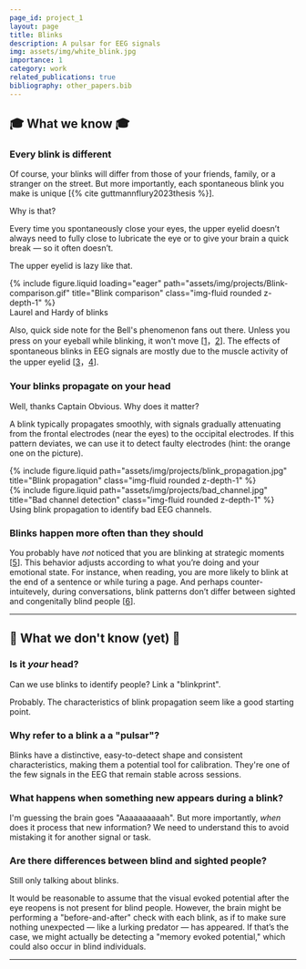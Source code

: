 ```yaml
---
page_id: project_1
layout: page
title: Blinks
description: A pulsar for EEG signals
img: assets/img/white_blink.jpg
importance: 1
category: work
related_publications: true
bibliography: other_papers.bib
---
```


## 🎓 What we know 🎓

### Every blink is different

Of course, your blinks will differ from those of your friends, family, or a stranger on the street. But more importantly, each spontaneous blink you make is unique [{% cite guttmannflury2023thesis %}].

Why is that?

Every time you spontaneously close your eyes, the upper eyelid doesn’t always need to fully close to lubricate the eye or to give your brain a quick break — so it often doesn’t. 

The upper eyelid is lazy like that.

<div class="row">
    <div class="col-sm mt-3 mt-md-0">
        {% include figure.liquid loading="eager" path="assets/img/projects/Blink-comparison.gif" title="Blink comparison" class="img-fluid rounded z-depth-1" %}
    </div>
</div>
<div class="caption">
    Laurel and Hardy of blinks
</div>

Also, quick side note for the Bell's phenomenon fans out there. Unless you press on your eyeball while blinking, it won't move [<a href="https://royalsocietypublishing.org/doi/pdf/10.1098/rstl.1823.0017">1</a>，<a href="https://link.springer.com/article/10.1007/BF00154383">2</a>]. The effects of spontaneous blinks in EEG signals are mostly due to the muscle activity of the upper eyelid [<a href="https://doi.org/10.1016/j.clinph.2004.11.001">3</a>，<a href="https://doi.org/10.1073/pnas.1214804110">4</a>].


### Your blinks propagate on your head

Well, thanks Captain Obvious. Why does it matter?

A blink typically propagates smoothly, with signals gradually attenuating from the frontal electrodes (near the eyes) to the occipital electrodes. If this pattern deviates, we can use it to detect faulty electrodes (hint: the orange one on the picture).


<div class="row justify-content-sm-center">
    <div class="col-sm mt-3 mt-md-0">
        {% include figure.liquid path="assets/img/projects/blink_propagation.jpg" title="Blink propagation" class="img-fluid rounded z-depth-1" %}
    </div>
    <div class="col-sm mt-3 mt-md-0">
        {% include figure.liquid path="assets/img/projects/bad_channel.jpg" title="Bad channel detection" class="img-fluid rounded z-depth-1" %}
    </div>
</div>
<div class="caption">
    Using blink propagation to identify bad EEG channels.
</div>


### Blinks happen more often than they should

You probably have _not_ noticed that you are blinking at strategic moments [<a href="https://www.frontiersin.org/articles/10.3389/fnsys.2023.1242654/pdf">5</a>]. This behavior adjusts according to what you’re doing and your emotional state. For instance, when reading, you are more likely to blink at the end of a sentence or while turing a page. And perhaps counter-intuitevely, during conversations,  blink patterns don’t differ between sighted and congenitally blind people [<a href="https://www.ncbi.nlm.nih.gov/pmc/articles/PMC510520/pdf/brjopthal00688-0001.pdf">6</a>]. 



---

## 🤔 What we don't know (yet) 🤔

### Is it _your_ head?

Can we use blinks to identify people? Link a "blinkprint".

Probably. The characteristics of blink propagation seem like a good starting point.


### Why refer to a blink a a "pulsar"?

Blinks have a distinctive, easy-to-detect shape and consistent characteristics, making them a potential tool for calibration. They're one of the few signals in the EEG that remain stable across sessions.


### What happens when something new appears during a blink?

I'm guessing the brain goes "Aaaaaaaaaah". But more importantly, _when_ does it process that new information? We need to understand this to avoid mistaking it for another signal or task.


### Are there differences between blind and sighted people?

Still only talking about blinks. 

It would be reasonable to assume that the visual evoked potential after the eye reopens is not present for blind people. However, the brain might be performing a "before-and-after" check with each blink, as if to make sure nothing unexpected — like a lurking predator — has appeared. If that’s the case, we might actually be detecting a "memory evoked potential," which could also occur in blind individuals.



---

